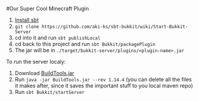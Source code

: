 #Our Super Cool Minecraft Plugin

1. [Install sbt](https://www.scala-sbt.org/)
2. `git clone https://github.com/aki-ks/sbt-bukkit/wiki/Start-Bukkit-Server`
3. cd into it and run `sbt publishLocal`
4. cd back to this project and run `sbt Bukkit/packagePlugin`
5. The jar will be in `./target/bukkit-server/plugins/<plugin-name>.jar`

To run the server localy:
1. Download [BuildTools.jar](https://hub.spigotmc.org/jenkins/job/BuildTools/lastSuccessfulBuild/artifact/target/BuildTools.jar)
2. Run `java -jar BuildTools.jar --rev 1.14.4` (you can delete all the files it makes after, since it saves the important stuff to you local maven repo)
3. Run `sbt Bukkit/startServer`
